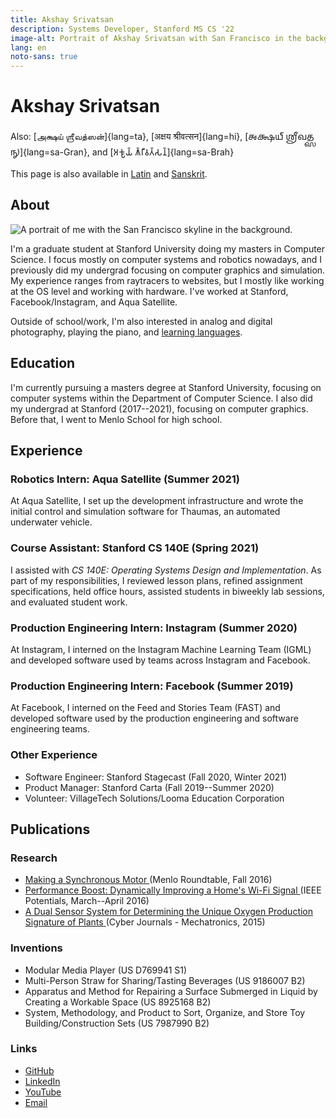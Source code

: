 ```yaml
---
title: Akshay Srivatsan
description: Systems Developer, Stanford MS CS '22
image-alt: Portrait of Akshay Srivatsan with San Francisco in the background.
lang: en
noto-sans: true
---
```

# Akshay Srivatsan
Also: [அக்ஷய் ஶ்ரீவத்ஸன்]{lang=ta},
[अक्षय श्रीवत्सन]{lang=hi},
[𑌅𑌕𑍍𑌷𑌯𑍍 𑌶𑍍𑌰𑍀𑌵𑌤𑍍𑌸𑌨𑍍]{lang=sa-Gran}, and
[𑀅𑀓𑁆𑀱𑀬𑁆 𑀰𑁆𑀭𑀻𑀯𑀢𑁆𑀲𑀦𑁆]{lang=sa-Brah}

This page is also available in [Latin](latin.html) and [Sanskrit](sanskrit.html).

## About

![A portrait of me with the San Francisco skyline in the 
background.](assets/img/portrait-small.jpg)

I'm a graduate student at Stanford University doing my masters in Computer 
Science.  I focus mostly on computer systems and robotics nowadays, and I 
previously did my undergrad focusing on computer graphics and simulation.  My 
experience ranges from raytracers to websites, but I mostly like working at the 
OS level and working with hardware.  I've worked at Stanford, 
Facebook/Instagram, and Aqua Satellite.


Outside of school/work, I'm also interested in analog and digital photography, 
playing the piano, and [learning languages](latin.html).


## Education

I'm currently pursuing a masters degree at Stanford University, focusing on 
computer systems within the Department of Computer Science.  I also did my 
undergrad at Stanford (2017--2021), focusing on computer graphics.  Before 
that, I went to Menlo School for high school.

## Experience

### Robotics Intern: Aqua Satellite (Summer 2021)

At Aqua Satellite, I set up the development infrastructure and wrote the 
initial control and simulation software for Thaumas, an automated underwater 
vehicle.

### Course Assistant: Stanford CS 140E (Spring 2021)

I assisted with _CS 140E: Operating Systems Design and Implementation_.  As 
part of my responsibilities, I reviewed lesson plans, refined assignment 
specifications, held office hours, assisted students in biweekly lab sessions, 
and evaluated student work.


### Production Engineering Intern: Instagram (Summer 2020)

At Instagram, I interned on the Instagram Machine Learning Team (IGML) and 
developed software used by teams across Instagram and Facebook.


### Production Engineering Intern: Facebook (Summer 2019)

At Facebook, I interned on the Feed and Stories Team (FAST) and developed 
software used by the production engineering and software engineering teams.


### Other Experience
* Software Engineer: Stanford Stagecast (Fall 2020, Winter 2021)
* Product Manager: Stanford Carta (Fall 2019--Summer 2020)
* Volunteer: VillageTech Solutions/Looma Education Corporation

## Publications

### Research

* [Making a Synchronous Motor 
  ](http://roundtable.menloschool.org/issue25/5_McNelly+Srivatsan_MS_Roundtable25_Fall_2016.pdf)
  (Menlo Roundtable, Fall 2016)
* [Performance Boost: Dynamically Improving a Home's Wi-Fi Signal 
  ](http://ieeexplore.ieee.org/abstract/document/7425403/)
  (IEEE Potentials, March--April 2016)
* [A Dual Sensor System for Determining the Unique Oxygen Production Signature 
  of Plants ](http://www.cyberjournals.com/Papers/2015/01.pdf)
  (Cyber Journals - Mechatronics, 2015)


### Inventions
* Modular Media Player (US D769941 S1)
* Multi-Person Straw for Sharing/Tasting Beverages (US 9186007 B2)
* Apparatus and Method for Repairing a Surface Submerged in Liquid by Creating 
  a Workable Space (US 8925168 B2)
* System, Methodology, and Product to Sort, Organize, and Store Toy 
  Building/Construction Sets (US 7987990 B2)

### Links
* [GitHub](https://github.com/Akshay-Srivatsan)
* [LinkedIn](https://www.linkedin.com/in/akshay-srivatsan/)
* [YouTube](https://www.youtube.com/channel/UCUrJQeVdrtJZ1GjCXz1aWXA)
* [Email](mailto:srivatsan.akshay+website@gmail.com)
